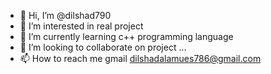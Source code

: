 - 👋 Hi, I’m @dilshad790
- 👀 I’m interested in real project
- 🌱 I’m currently learning c++ programming language
- 💞️ I’m looking to collaborate on project ...
- 📫 How to reach me  gmail dilshadalamues786@gmail.com

<!---
dilshad790/dilshad790 is a ✨ special ✨ repository because its `README.md` (this file) appears on your GitHub profile.
You can click the Preview link to take a look at your changes.
--->
